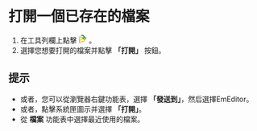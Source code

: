 # 打開一個已存在的檔案

1. 在工具列欄上點擊
![Open](../../images/fileopen.png) 。
2. 選擇您想要打開的檔案并點擊 **「打開」** 按鈕。

## 提示

- 或者，您可以從瀏覽器右鍵功能表，選擇 **「發送到」**，然后選擇EmEditor。
- 或者，點擊系統匣圖示并選擇 **「打開」**。
- 從 **檔案** 功能表中選擇最近使用的檔案。
